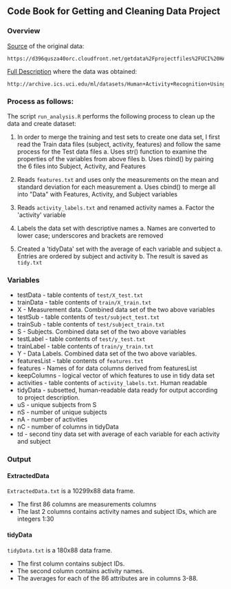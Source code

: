## Code Book for Getting and Cleaning Data Project

### Overview

[Source](https://d396qusza40orc.cloudfront.net/getdata%2Fprojectfiles%2FUCI%20HAR%20Dataset.zip) of the original data:

	https://d396qusza40orc.cloudfront.net/getdata%2Fprojectfiles%2FUCI%20HAR%20Dataset.zip

[Full Description](http://archive.ics.uci.edu/ml/datasets/Human+Activity+Recognition+Using+Smartphones) where the data was obtained:

	http://archive.ics.uci.edu/ml/datasets/Human+Activity+Recognition+Using+Smartphones
	
### Process as follows:

The script `run_analysis.R` performs the following process to clean up the data
and create dataset:

1. In order to merge the training and test sets to create one data set, I first read the Train data files (subject, activity, features)
   and follow the same process for the Test data files
   a. Uses str() function to examine the properties of the variables from above files
   b. Uses rbind() by pairing the 6 files into Subject, Activity, and Features

2. Reads `features.txt` and uses only the measurements on the mean and standard
   deviation for each measurement 
   a. Uses cbind() to merge all into "Data" with Features, Activity, and Subject variables

3. Reads `activity_labels.txt` and renamed activity names 
   a. Factor the 'activity' variable

4. Labels the data set with descriptive names
   a. Names are converted to lower case; underscores and brackets are removed

5. Created a 'tidyData' set with the average of each variable and subject
   a. Entries are ordered by subject and activity
   b. The result is saved as `tidy.txt`

### Variables

- testData - table contents of `test/X_test.txt`
- trainData - table contents of `train/X_train.txt`
- X - Measurement data. Combined data set of the two above variables
- testSub - table contents of `test/subject_test.txt`
- trainSub - table contents of `test/subject_train.txt`
- S - Subjects. Combined data set of the two above variables
- testLabel - table contents of `test/y_test.txt`
- trainLabel - table contents of `train/y_train.txt`
- Y - Data Labels. Combined data set of the two above variables. 
- featuresList - table contents of `features.txt`
- features - Names of for data columns derived from featuresList
- keepColumns - logical vector of which features to use in tidy data set
- activities - table contents of `activity_labels.txt`. Human readable
- tidyData - subsetted, human-readable data ready for output according to
  project description.
- uS - unique subjects from S
- nS - number of unique subjects
- nA - number of activities
- nC - number of columns in tidyData
- td - second tiny data set with average of each variable for each activity and
  subject

### Output

#### ExtractedData

`ExtractedData.txt` is a 10299x88 data frame.

- The first 86 columns are measurements columns
- The last 2 columns contains activity names and subject IDs, which are integers 1:30

#### tidyData

`tidyData.txt` is a 180x88 data frame.

- The first column contains subject IDs.
- The second column contains activity names.
- The averages for each of the 86 attributes are in columns 3-88.
